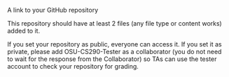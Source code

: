 A link to your GitHub repository

This repository should have at least 2 files (any file type or content works) added to it.

If you set your repository as public, everyone can access it.  If you set it as private, please add OSU-CS290-Tester as a collaborator (you do not need to wait for the response from the Collaborator) so TAs can use the tester account to check your repository for grading.
